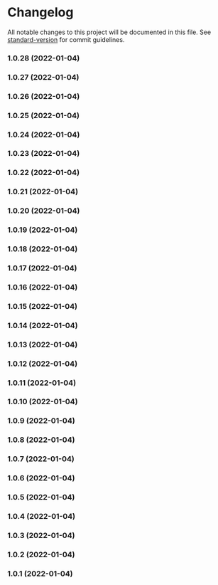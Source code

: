 # Changelog

All notable changes to this project will be documented in this file. See [standard-version](https://github.com/conventional-changelog/standard-version) for commit guidelines.

### 1.0.28 (2022-01-04)

### 1.0.27 (2022-01-04)

### 1.0.26 (2022-01-04)

### 1.0.25 (2022-01-04)

### 1.0.24 (2022-01-04)

### 1.0.23 (2022-01-04)

### 1.0.22 (2022-01-04)

### 1.0.21 (2022-01-04)

### 1.0.20 (2022-01-04)

### 1.0.19 (2022-01-04)

### 1.0.18 (2022-01-04)

### 1.0.17 (2022-01-04)

### 1.0.16 (2022-01-04)

### 1.0.15 (2022-01-04)

### 1.0.14 (2022-01-04)

### 1.0.13 (2022-01-04)

### 1.0.12 (2022-01-04)

### 1.0.11 (2022-01-04)

### 1.0.10 (2022-01-04)

### 1.0.9 (2022-01-04)

### 1.0.8 (2022-01-04)

### 1.0.7 (2022-01-04)

### 1.0.6 (2022-01-04)

### 1.0.5 (2022-01-04)

### 1.0.4 (2022-01-04)

### 1.0.3 (2022-01-04)

### 1.0.2 (2022-01-04)

### 1.0.1 (2022-01-04)
